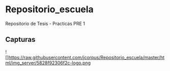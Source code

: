 # Repositorio_escuela
Repositorio de Tesis - Practicas PRE 1

## Capturas
![]https://raw.githubusercontent.com/jcorpus/Repositorio_escuela/master/html/img_server/5828f92306f2c-logo.png

